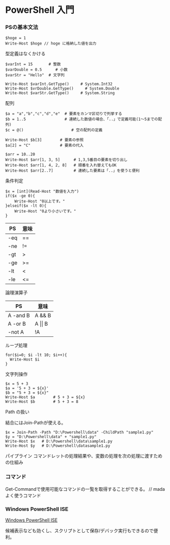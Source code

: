 # PowerShell 入門

### PSの基本文法
    $hoge = 1
    Write-Host $hoge // hoge に格納した値を出力

  型定義はなくかける

    $varInt = 15       # 整数
    $varDouble = 0.5      # 小数
    $varStr = "Hello"  # 文字列

    Write-Host $varInt.GetType()     # System.Int32
    Write-Host $vrDouble.GetType()     # System.Double
    Write-Host $varStr.GetType()     # System.String

配列
  
    $a = "a","b","c","d","e"  # 要素をカンマ区切りで列挙する
    $b = 1..5                 # 連続した数値の場合、「..」で定義可能(1～5までの配列)
    $c = @()                     # 空の配列の定義
    
    Write-Host $b[3]        # 要素の参照
    $a[2] = "C"             # 要素の代入

    $arr = 10..20
    Write-Host $arr[1, 3, 5]      # 1,3,5番目の要素を切り出し
    Write-Host $arr[1, 4, 2, 8]   # 順番を入れ替えてもOK
    Write-Host $arr[2..7]         # 連続した要素は「..」を使うと便利

条件判定

    $x = [int](Read-Host "数値を入力")
    if($x -ge 0){
        Write-Host "0以上です。"
    }elseif($x -lt 0){
        Write-Host "0より小さいです。"
    }

| PS  | 意味 |
| --- | ---- |
| -eq | ==   |
| -ne | !=   |
| -gt | > |
| -ge| >= |
| -lt | < |
| -le | <= |

論理演算子

| PS       | 意味     |
| -------- | -------- |
| A -and B | A && B   |
| A -or B  | A \|\| B |
| -not A   | !A       |

ループ処理

    for($i=0; $i -lt 10; $i++){
      Write-Host $i
    }

文字列操作

    $x = 5 + 3
    $a = '5 + 3 = ${x}'
    $b = "5 + 3 = ${x}"
    Write-Host $a        # 5 + 3 = ${x}
    Write-Host $b        # 5 + 3 = 8

Path の扱い

結合にはJoin-Pathが使える。

    $x = Join-Path -Path "D:\Powershell\data" -ChildPath "sample1.py"
    $y = "D:\Powershell\data" + "sample1.py"
    Write-Host $x   # D:\Powershell\data\sample1.py
    Write-Host $y   # D:\Powershell\datasample1.py


パイプライン
コマンドレットの処理結果や、変数の処理を次の処理に渡すための仕組み




### コマンド
  Get-Commandで使用可能なコマンドの一覧を取得することができる。
  // mada よく使うコマンド



### Windows PowerShell ISE
[Windows PowerShell ISE](https://learn.microsoft.com/ja-jp/powershell/scripting/windows-powershell/ise/introducing-the-windows-powershell-ise?view=powershell-7.4)

候補表示なども効くし、スクリプトとして保存/デバック実行もできるので便利。

